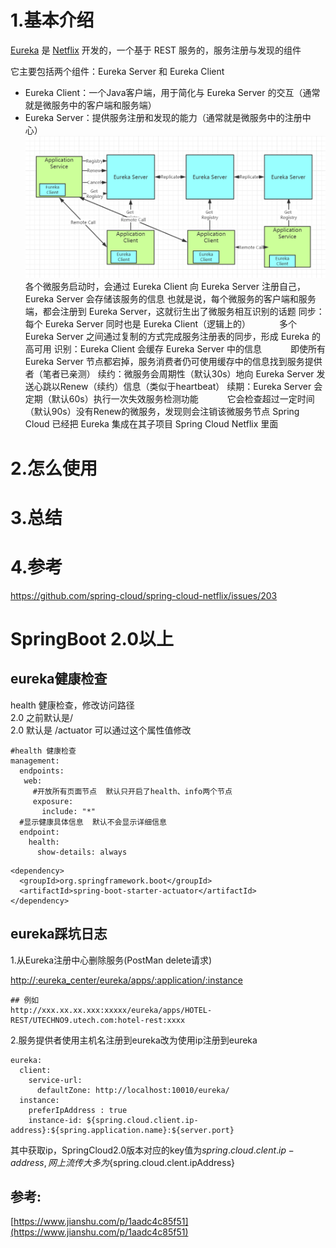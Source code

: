 # 1.基本介绍

[Eureka](https://github.com/Netflix/Eureka) 是 [Netflix](https://github.com/Netflix) 开发的，一个基于 REST 服务的，服务注册与发现的组件

它主要包括两个组件：Eureka Server 和 Eureka Client

* Eureka Client：一个Java客户端，用于简化与 Eureka Server 的交互（通常就是微服务中的客户端和服务端）
* Eureka Server：提供服务注册和发现的能力（通常就是微服务中的注册中心）
![img](/static/image/398358-20190722105850485-951984065.png)
各个微服务启动时，会通过 Eureka Client 向 Eureka Server 注册自己，Eureka Server 会存储该服务的信息
也就是说，每个微服务的客户端和服务端，都会注册到 Eureka Server，这就衍生出了微服务相互识别的话题
同步：每个 Eureka Server 同时也是 Eureka Client（逻辑上的）
　　　多个 Eureka Server 之间通过复制的方式完成服务注册表的同步，形成 Eureka 的高可用
识别：Eureka Client 会缓存 Eureka Server 中的信息
　　　即使所有 Eureka Server 节点都宕掉，服务消费者仍可使用缓存中的信息找到服务提供者（笔者已亲测）
续约：微服务会周期性（默认30s）地向 Eureka Server 发送心跳以Renew（续约）信息（类似于heartbeat）
续期：Eureka Server 会定期（默认60s）执行一次失效服务检测功能
　　　它会检查超过一定时间（默认90s）没有Renew的微服务，发现则会注销该微服务节点
Spring Cloud 已经把 Eureka 集成在其子项目 Spring Cloud Netflix 里面
# 2.怎么使用

# 3.总结

# 4.参考
https://github.com/spring-cloud/spring-cloud-netflix/issues/203
# 

# 

# SpringBoot 2.0以上

## eureka健康检查

health 健康检查，修改访问路径  
  2.0 之前默认是/  
  2.0 默认是 /actuator 可以通过这个属性值修改

```
#health 健康检查
management:
  endpoints:
   web:
     #开放所有页面节点  默认只开启了health、info两个节点
     exposure:
       include: "*"
  #显示健康具体信息  默认不会显示详细信息
  endpoint:
    health:
      show-details: always
```

```
<dependency>
  <groupId>org.springframework.boot</groupId>
  <artifactId>spring-boot-starter-actuator</artifactId>
</dependency>
```

## eureka踩坑日志

1.从Eureka注册中心删除服务\(PostMan delete请求\)

[http://:eureka\_center/eureka/apps/:application/:instance](http://:eureka_center/eureka/apps/:application/:instance)

```
## 例如
http://xxx.xx.xx.xxx:xxxxx/eureka/apps/HOTEL-REST/UTECHNO9.utech.com:hotel-rest:xxxx
```

2.服务提供者使用主机名注册到eureka改为使用ip注册到eureka

```
eureka:
  client:
    service-url:
      defaultZone: http://localhost:10010/eureka/
  instance:
    preferIpAddress : true
    instance-id: ${spring.cloud.client.ip-address}:${spring.application.name}:${server.port}
```

其中获取ip，SpringCloud2.0版本对应的key值为${spring.cloud.clent.ip-address},网上流传大多为${spring.cloud.clent.ipAddress}

## 参考:

[https://www.jianshu.com/p/1aadc4c85f51](https://www.jianshu.com/p/1aadc4c85f51)

